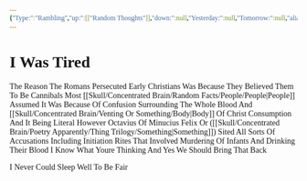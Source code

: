 ```yaml
---
{"Type:":"Rambling","up:":[["Random Thoughts"]],"down:":null,"Yesterday:":null,"Tomorrow:":null,"alias:":null,"Next:":null,"Previous:":null,"title":"I Was Tired","layout":"page","comments":true,"dg-publish":true,"dg-show-local-graph":false,"tag":"RandomThoughts Insomnia TmaReference Rambling","permalink":"/skull/concentrated-brain/random-thoughts/things-i-was-thinking-while-being-attacked-by-insomnia/","dgPassFrontmatter":true}
---
```


<style id="Force_Custom_Fonts" type="text/css">@font-face{font-style:normal;font-family:"Merriweather";src:local("Merriweather")}@font-face{font-style:bolder;font-family:"Merriweather";src:local("Merriweather")}@font-face{font-style:normal;font-family:"Merriweather";src:local("Merriweather");unicode-range:U+0-FF,U+2E80-9FFF,U+F900-FAFF,U+FE30-FE4F,U+20000-2FA1F}@font-face{font-style:bolder;font-family:"Merriweather";src:local("Merriweather");unicode-range:U+0-FF,U+2E80-9FFF,U+F900-FAFF,U+FE30-FE4F,U+20000-2FA1F}@font-face{font-style:normal;font-family:"Merriweather";src:local("Merriweather");unicode-range:U+0-FF}@font-face{font-style:bolder;font-family:"Merriweather";src:local("Merriweather");unicode-range:U+0-FF}:not(pre):not(code):not(textarea):not(tt):not(kbd):not(samp):not(var){font-family:"Merriweather"!important}pre,code,textarea,tt,kbd,samp,var{font-family:monospace!important}pre *,code *,textarea *,tt *,kbd *,samp *,var *{font-family:monospace!important}</style>

# I Was Tired
The Reason The Romans Persecuted Early Christians Was Because They Believed Them To Be Cannibals
Most [[Skull/Concentrated Brain/Random Facts/People/People\|People]] Assumed It Was Because Of Confusion Surrounding The Whole Blood And [[Skull/Concentrated Brain/Venting Or Something/Body\|Body]] Of Christ Consumption And It Being Literal
However
Octavius Of Minucius Felix Or ([[Skull/Concentrated Brain/Poetry Apparently/Thing Trilogy/Something\|Something]]) Sited All Sorts Of Accusations Including Initiation Rites That Involved Murdering Of Infants And Drinking Their Blood
I Know What Youre Thinking And Yes
We Should Bring That Back

I Never Could Sleep Well To Be Fair


